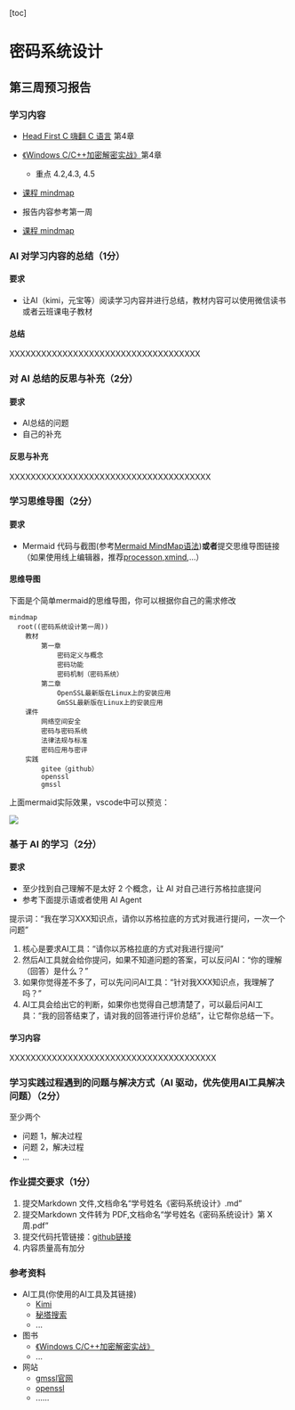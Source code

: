 [toc]
# 密码系统设计

## 第三周预习报告 
### 学习内容
- [Head First C 嗨翻 C 语言](https://www.ituring.com.cn/book/1004) 第4章
- [《Windows C/C++加密解密实战》](https://weread.qq.com/web/bookDetail/a0332190813ab78fag011422?wfrom=bookDetailH5)第4章
    -  重点 4.2,4.3, 4.5
- [课程 mindmap](https://www.processon.com/mindmap/66bcf83cce68f62ecf3f63fc?from=pwa)
- 报告内容参考第一周


- [课程 mindmap](https://www.processon.com/mindmap/66bcf83cce68f62ecf3f63fc?from=pwa)

### AI 对学习内容的总结（1分）
#### 要求
- 让AI（kimi，元宝等）阅读学习内容并进行总结，教材内容可以使用微信读书或者云班课电子教材
#### 总结
XXXXXXXXXXXXXXXXXXXXXXXXXXXXXXXXXXXX
### 对 AI 总结的反思与补充（2分）
#### 要求
- AI总结的问题
- 自己的补充
#### 反思与补充
XXXXXXXXXXXXXXXXXXXXXXXXXXXXXXXXXXXXXX
### 学习思维导图（2分）
#### 要求
- Mermaid 代码与截图(参考[Mermaid MindMap语法](https://mermaid.live/edit#pako:eNpdUk1vwjAM_StWTiAx7V5Nk2A7DoEGu_ViUreN1tqZkyB1iP--8FG2kZP93svTk-2DsVKRKUzvuOrRlwygInEyuQLT6QkCWKlrHIdLA_Am3EDrQhQdRqwonBWe1Ag1PuxEPqcjsxafOlQXMDrhEQVYqIsutOAvPPgw2FY6aQbAFFtR2AoPsEjfeP31ToFQbTt6rBiorslGt2cK4Wmnj8_IFdSEMSmFP7p5itLnABas0l2Qj_ArvbyXs2ZPEMm27L7SvWATFSM12c53yOy4-c_PtUk9cYQ8RH9jtyLdzWhNDKewHj3pCC5Je3SVmZn-WhXmcCJLE1vqqTRFLiuqMXWxNCUfszRPSzYDW1NETTQzKqlpTVFjF3KXfJWjvjpsFPtRQpXLy1tetn8-guMPMYioGg))**或者**提交思维导图链接（如果使用线上编辑器，推荐[processon](https://www.processon.com/),[xmind](https://xmind.cn/),...）
#### 思维导图

下面是个简单mermaid的思维导图，你可以根据你自己的需求修改
```mermaid
mindmap
  root((密码系统设计第一周))
    教材
        第一章
            密码定义与概念
            密码功能
            密码机制（密码系统）
        第二章
            OpenSSL最新版在Linux上的安装应用
            GmSSL最新版在Linux上的安装应用
    课件
        网络空间安全
        密码与密码系统
        法律法规与标准
        密码应用与密评
    实践
        gitee（github）
        openssl
        gmssl
```

上面mermaid实际效果，vscode中可以预览：

![](https://img2024.cnblogs.com/blog/741560/202409/741560-20240904061456450-999400634.png)


### 基于 AI 的学习（2分）
#### 要求
- 至少找到自己理解不是太好 2 个概念，让 AI 对自己进行苏格拉底提问
- 参考下面提示语或者使用 AI Agent

提示词：“我在学习XXX知识点，请你以苏格拉底的方式对我进行提问，一次一个问题”
1. 核心是要求AI工具：“请你以苏格拉底的方式对我进行提问”
2. 然后AI工具就会给你提问，如果不知道问题的答案，可以反问AI：“你的理解（回答）是什么？”
3. 如果你觉得差不多了，可以先问问AI工具：“针对我XXX知识点，我理解了吗？”
4. AI工具会给出它的判断，如果你也觉得自己想清楚了，可以最后问AI工具：“我的回答结束了，请对我的回答进行评价总结”，让它帮你总结一下。

#### 学习内容
XXXXXXXXXXXXXXXXXXXXXXXXXXXXXXXXXXXXXXX

### 学习实践过程遇到的问题与解决方式（AI 驱动，优先使用AI工具解决问题）（2分）
至少两个
- 问题 1，解决过程
- 问题 2，解决过程
- ...

### 作业提交要求（1分）

1. 提交Markdown 文件,文档命名“学号姓名《密码系统设计》.md”
2. 提交Markdown 文件转为 PDF,文档命名“学号姓名《密码系统设计》第 X 周.pdf”
3. 提交代码托管链接：[github链接](https://github.com/youer0219/Information-Security-System-Design-Assignment) 
4. 内容质量高有加分

### 参考资料
- AI工具(你使用的AI工具及其链接)
  - [Kimi](https://kimi.moonshot.cn/)
  - [秘塔搜索](https://metaso.cn/)
  - ...
- 图书
  - [《Windows C/C++加密解密实战》](https://weread.qq.com/web/bookDetail/a0332190813ab78fag011422?wfrom=bookDetailH5)
  - ...
- 网站
  - [gmssl官网](https://gmssl.org/)
  - [openssl](https://openssl-library.org/)
  - ......

